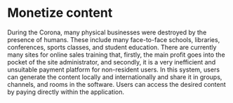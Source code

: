 # Monetize content



During the Corona, many physical businesses were destroyed by the presence of humans. These include many face-to-face schools, libraries, conferences, sports classes, and student education. There are currently many sites for online sales training that, firstly, the main profit goes into the pocket of the site administrator, and secondly, it is a very inefficient and unsuitable payment platform for non-resident users. In this system, users can generate the content locally and internationally and share it in groups, channels, and rooms in the software. Users can access the desired content by paying directly within the application.
